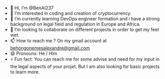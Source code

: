 - 👋 Hi, I’m @BenAl237
- 👀 I’m interested in coding and creation of cryptocurrency.
- 🌱 I’m currently learning DevOps engineer formation and i have a strong background on legal field and regulation in Europe and Africa. 
- 💞️ I’m looking to collaborate on different projects in order to get my feet wet. 
- 📫 How to reach me ? On my gmail account at behongonemesalexandre@gmail.com
- 😄 Pronouns: He / Him 
- ⚡ Fun fact: You can reach me for some advise and need for my input in the legal aspects of your projet. But I am also looking for basic projects to learn more. 

<!---
BenAl237/BenAl237 is a ✨ special ✨ repository because its `README.md` (this file) appears on your GitHub profile.
You can click the Preview link to take a look at your changes.
--->
